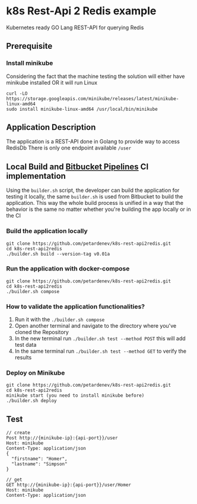 # k8s Rest-Api 2 Redis example

Kubernetes ready GO Lang REST-API for querying Redis

## Prerequisite

### Install minikube

Considering the fact that the machine testing the solution will either have minikube installed OR
it will run Linux
```
curl -LO https://storage.googleapis.com/minikube/releases/latest/minikube-linux-amd64
sudo install minikube-linux-amd64 /usr/local/bin/minikube
```

## Application Description

The application is a REST-API done in Golang to provide way to access RedisDb
There is only one endpoint available `/user`

## Local Build and [Bitbucket Pipelines](https://bitbucket.org/product/features/pipelines) CI implementation

Using the `builder.sh` script, the developer can build the application for testing it locally,
the same `builder.sh` is used from Bitbucket to build the application.
This way the whole build process is unified in a way that the behavior is the same no matter
whether you're building the app locally or in the CI

### Build the application locally
```
git clone https://github.com/petardenev/k8s-rest-api2redis.git
cd k8s-rest-api2redis
./builder.sh build --version-tag v0.01a
```

### Run the application with docker-compose
```
git clone https://github.com/petardenev/k8s-rest-api2redis.git
cd k8s-rest-api2redis
./builder.sh compose
```

### How to validate the application functionalities?
 1. Run it with the `./builder.sh compose`
 2. Open another terminal and navigate to the directory where you've cloned the Repository
 3. In the new terminal run `./builder.sh test --method POST` this will add test data
 4. In the same terminal run `./builder.sh test --method GET` to verify the results

### Deploy on Minikube
```
git clone https://github.com/petardenev/k8s-rest-api2redis.git
cd k8s-rest-api2redis
minikube start (you need to install minikube before)
./builder.sh deploy
```

## Test

```
// create
Post http://{minikube-ip}:{api-port}}/user
Host: minikube
Content-Type: application/json
{
  "firstname": "Homer",
  "lastname": "Simpson"
}
```

```
// get
GET http://{minikube-ip}:{api-port}}/user/Homer
Host: minikube
Content-Type: application/json
```
